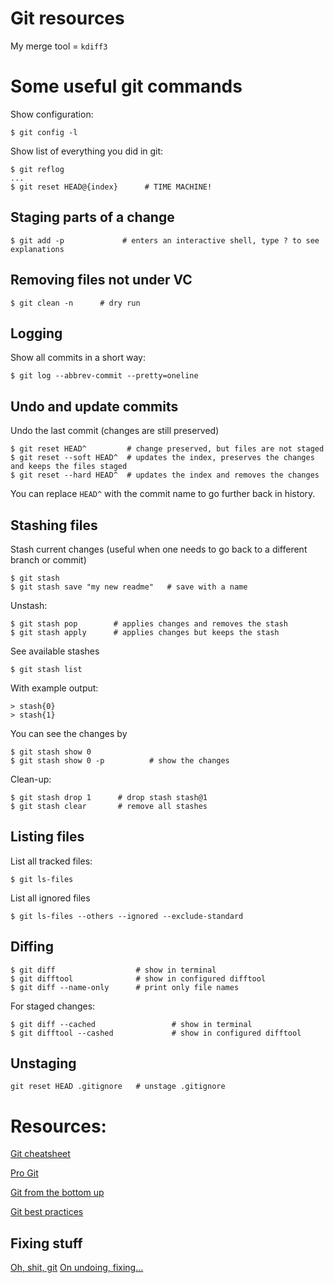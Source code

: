 # Git resources

My merge tool = `kdiff3`

# Some useful git commands

Show configuration:
```
$ git config -l
```

Show list of everything you did in git:
```
$ git reflog
...
$ git reset HEAD@{index}      # TIME MACHINE!
```

## Staging parts of a change

```
$ git add -p             # enters an interactive shell, type ? to see explanations
```

## Removing files not under VC

```
$ git clean -n      # dry run
```

## Logging

Show all commits in a short way:
```
$ git log --abbrev-commit --pretty=oneline
```

## Undo and update commits

Undo the last commit (changes are still preserved)
```
$ git reset HEAD^         # change preserved, but files are not staged
$ git reset --soft HEAD^  # updates the index, preserves the changes and keeps the files staged
$ git reset --hard HEAD^  # updates the index and removes the changes
```
You can replace `HEAD^` with the commit name to go further back in history.

## Stashing files

Stash current changes (useful when one needs to go back to a different branch or commit)

```
$ git stash
$ git stash save "my new readme"   # save with a name
```

Unstash:
```
$ git stash pop        # applies changes and removes the stash
$ git stash apply      # applies changes but keeps the stash
```

See available stashes
```
$ git stash list
```

With example output:
```
> stash{0}
> stash{1}
```

You can see the changes by
```
$ git stash show 0
$ git stash show 0 -p          # show the changes
```

Clean-up:
```
$ git stash drop 1      # drop stash stash@1
$ git stash clear       # remove all stashes
```

## Listing files

List all tracked files:
~~~
$ git ls-files
~~~

List all ignored files

~~~
$ git ls-files --others --ignored --exclude-standard
~~~

## Diffing

```
$ git diff                  # show in terminal
$ git difftool              # show in configured difftool
$ git diff --name-only      # print only file names 
```

For staged changes:

```
$ git diff --cached                 # show in terminal
$ git difftool --cashed             # show in configured difftool
```

## Unstaging

```
git reset HEAD .gitignore   # unstage .gitignore
```
# Resources:

[Git cheatsheet](https://github.github.com/training-kit/downloads/github-git-cheat-sheet/)

[Pro Git](https://git-scm.com/book/en/v2)

[Git from the bottom up](https://jwiegley.github.io/git-from-the-bottom-up/)

[Git best practices](http://sethrobertson.github.io/GitBestPractices/)

## Fixing stuff

[Oh, shit, git](https://ohshitgit.com/)
[On undoing, fixing...](https://sethrobertson.github.io/GitFixUm/fixup.html)
